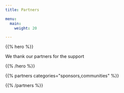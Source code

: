 ```yaml
---
title: Partners

menu:
  main:
    weight: 20

---
```


{{% hero %}}

We thank our partners for the support

{{% /hero %}}


<!-- Parteners list -->

{{% partners categories="sponsors,communities" %}}

{{% /partners %}}
